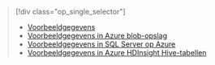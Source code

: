 > [!div class="op_single_selector"]
> * [Voorbeeldgegevens](../articles/machine-learning/machine-learning-data-science-sample-data.md)
> * [Voorbeeldgegevens in Azure blob-opslag](../articles/machine-learning/machine-learning-data-science-sample-data-blob.md)
> * [Voorbeeldgegevens in SQL Server op Azure](../articles/machine-learning/machine-learning-data-science-sample-data-sql-server.md)
> * [Voorbeeldgegevens in Azure HDInsight Hive-tabellen](../articles/machine-learning/machine-learning-data-science-sample-data-hive.md)
> 
> 

